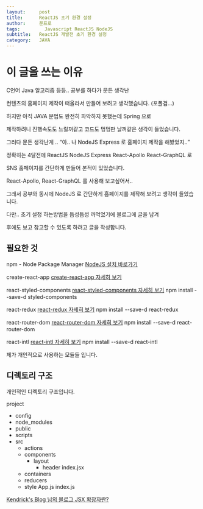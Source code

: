 ```yaml
---
layout:     post
title:      ReactJS 초기 환경 설정
author:     쭌프로
tags: 		  Javascript ReactJS NodeJS
subtitle:   ReactJS 개발전 초기 환경 설정
category:   JAVA
---
```

<!-- Start Writing Below in Markdown -->

# 이 글을 쓰는 이유

<p>
  C언어 Java 알고리즘 등등.. 공부를 하다가 문든 생각난 </p>
  컨텐츠의 홈페이지 제작이 떠올라서 만들어 보려고 생각했습니다. (포폴겸...) </p>
  하지만 아직 JAVA 문법도 완전히 파악하지 못했는데 Spring 으로 </p>
  제작하려니 진행속도도 느릴꺼같고 코드도 멍멍판 날꺼같은 생각이 들었습니다. </p>
  그러다 문든 생각난게 .. <q>아.. 나 NodeJS Express 로 홈페이지 제작을 해봤었지..</q> </p>
  정확히는 4달전에 ReactJS NodeJS Express React-Apollo React-GraphQL 로  </p>
  SNS 홈페이지를 간단하게 만들어 본적이 있었습니다. </p>
  React-Apollo, React-GraphQL 를 사용해 보고싶어서..  </p>
  그래서 공부와 동시에 NodeJS 로 간단하게 홈페이지를 제작해 보려고 생각이 들었습니다. </p>
  다만.. 초기 설정 하는방법을 듬성듬성 까먹었기에 블로그에 글을 남겨 </p>
  후에도 보고 참고할 수 있도록 하려고 글을 작성합니다.
</p>

## 필요한 것

npm - Node Package Manager
<a href="https://nodejs.org/ko/">NodeJS 설치 바로가기</a>

create-react-app
<a href="https://github.com/facebook/create-react-app">create-react-app 자세히 보기</a>

react-styled-components
<a href="https://www.styled-components.com/">react-styled-components 자세히 보기</a>
npm install --save-d styled-components

react-redux
<a href="https://redux.js.org/basics/usage-with-react">react-redux 자세히 보기</a>
npm install --save-d react-redux

react-router-dom
<a href="https://reacttraining.com/react-router/web/guides/quick-start">react-router-dom 자세히 보기</a>
npm install --save-d react-router-dom

react-intl
<a href="https://www.npmjs.com/package/react-intl">react-intl 자세히 보기</a>
npm install --save-d react-intl

제가 개인적으로 사용하는 모듈들 입니다.

## 디렉토리 구조

개인적인 디렉토리 구조입니다.

project
  - config
  - node_modules
  - public
  - scripts
  - src
    - actions
    - components
      - layout
        - header
          index.jsx
    - containers
    - reducers
    - style
      App.js
      index.js
      
<a href="https://blog.sonim1.com/175">Kendrick's Blog 님의 블로그 JSX 확장자란?</a>
